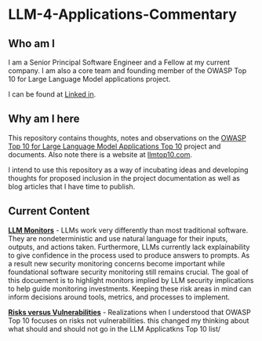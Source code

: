 # LLM-4-Applications-Commentary

## Who am I
I am a Senior Principal Software Engineer and a Fellow at my current company. I am also a core team and founding member of the OWASP Top 10 for Large Language Model applications project. 

I can be found at [Linked in](https://www.linkedin.com/in/bob-simonoff/).

## Why am I here
This repository contains thoughts, notes and observations on the [OWASP Top 10 for Large Language Model Applications Top 10](https://github.com/OWASP/www-project-top-10-for-large-language-model-applications) project and documents. Also note there is a website at [llmtop10.com](https://llmtop10.com/). 

I intend to use this repository as a way of incubating ideas and developing thoughts for proposed inclusion in the project documentation as well as blog articles that I have time to publish.  

## Current Content
**[LLM Monitors](./docs/LLM-monitors.md)** - LLMs work very differently than most traditional software. They are nondeterministic and use natural language for their inputs, outputs, and actions taken. Furthermore, LLMs currently lack explainability to give confidence in the process used to produce answers to prompts. As a result new security monitoring concerns become important while foundational software security monitoring still remains crucial. The goal of this docuement is to highlight monitors implied by LLM security implications to help guide monitoring investments. Keeping these risk areas in mind can inform decisions around tools, metrics, and processes to implement.

**[Risks versus Vulnerabilities](./docs/risks-vs-vulnerabilities.md)** - Realizations when I understood that OWASP Top 10 focuses on risks not vulnerabilities.  this changed my thinking about what should and should not go in the LLM Applicatkns Top 10 list/ 
